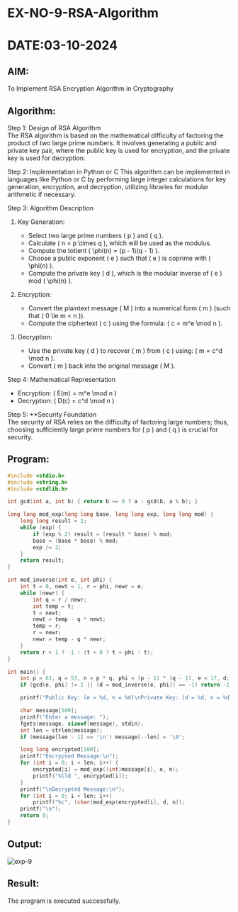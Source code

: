 # EX-NO-9-RSA-Algorithm
# DATE:03-10-2024
## AIM:
To Implement RSA Encryption Algorithm in Cryptography

## Algorithm:


Step 1: Design of RSA Algorithm  
The RSA algorithm is based on the mathematical difficulty of factoring the product of two large prime numbers. It involves generating a public and private key pair, where the public key is used for encryption, and the private key is used for decryption.

Step 2: Implementation in Python or C 
This algorithm can be implemented in languages like Python or C by performing large integer calculations for key generation, encryption, and decryption, utilizing libraries for modular arithmetic if necessary.

Step 3: Algorithm Description  
1. Key Generation:
   - Select two large prime numbers \( p \) and \( q \).
   - Calculate \( n = p \times q \), which will be used as the modulus.
   - Compute the totient \( \phi(n) = (p - 1)(q - 1) \).
   - Choose a public exponent \( e \) such that \( e \) is coprime with \( \phi(n) \).
   - Compute the private key \( d \), which is the modular inverse of \( e \) mod \( \phi(n) \).

2. Encryption:
   - Convert the plaintext message \( M \) into a numerical form \( m \) (such that \( 0 \le m < n \)).
   - Compute the ciphertext \( c \) using the formula: \( c = m^e \mod n \).

3. Decryption:
   - Use the private key \( d \) to recover \( m \) from \( c \) using: \( m = c^d \mod n \).
   - Convert \( m \) back into the original message \( M \).

Step 4: Mathematical Representation  
- Encryption: \( E(m) = m^e \mod n \)
- Decryption: \( D(c) = c^d \mod n \)

Step 5: **Security Foundation  
The security of RSA relies on the difficulty of factoring large numbers; thus, choosing sufficiently large prime numbers for \( p \) and \( q \) is crucial for security.

## Program:
```c
#include <stdio.h>
#include <string.h>
#include <stdlib.h>

int gcd(int a, int b) { return b == 0 ? a : gcd(b, a % b); }

long long mod_exp(long long base, long long exp, long long mod) {
    long long result = 1;
    while (exp) {
        if (exp % 2) result = (result * base) % mod;
        base = (base * base) % mod;
        exp /= 2;
    }
    return result;
}

int mod_inverse(int e, int phi) {
    int t = 0, newt = 1, r = phi, newr = e;
    while (newr) {
        int q = r / newr;
        int temp = t;
        t = newt;
        newt = temp - q * newt;
        temp = r;
        r = newr;
        newr = temp - q * newr;
    }
    return r > 1 ? -1 : (t < 0 ? t + phi : t);
}

int main() {
    int p = 61, q = 53, n = p * q, phi = (p - 1) * (q - 1), e = 17, d;
    if (gcd(e, phi) != 1 || (d = mod_inverse(e, phi)) == -1) return -1;

    printf("Public Key: (e = %d, n = %d)\nPrivate Key: (d = %d, n = %d)\n", e, n, d, n);

    char message[100];
    printf("Enter a message: ");
    fgets(message, sizeof(message), stdin);
    int len = strlen(message);
    if (message[len - 1] == '\n') message[--len] = '\0';

    long long encrypted[100];
    printf("Encrypted Message:\n");
    for (int i = 0; i < len; i++) {
        encrypted[i] = mod_exp((int)message[i], e, n);
        printf("%lld ", encrypted[i]);
    }
    printf("\nDecrypted Message:\n");
    for (int i = 0; i < len; i++) 
        printf("%c", (char)mod_exp(encrypted[i], d, n));
    printf("\n");
    return 0;
}

```
## Output:
![exp-9](https://github.com/user-attachments/assets/60377d60-0f4f-4f44-9e8f-a903ddb48a36)
## Result:
 The program is executed successfully.
